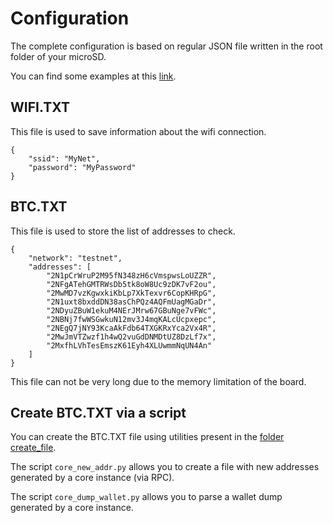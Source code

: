 # Configuration

The complete configuration is based on regular JSON file written in the root
folder of your microSD.

You can find some examples at this [link](https://github.com/valerio-vaccaro/pagami/tree/master/sd).

## WIFI.TXT

This file is used to save information about the wifi connection.

```
{
    "ssid": "MyNet",
    "password": "MyPassword"
}
```

## BTC.TXT

This file is used to store the list of addresses to check.

```
{
    "network": "testnet",
    "addresses": [
        "2N1pCrWruP2M95fN348zH6cVmspwsLoUZZR",
        "2NFgATehGMTRWsDb5tk8oW8Uc9zDK7vF2ou",
        "2MwMD7vzKgwxkiKbLp7XkTexvr6CopKHRpG",
        "2N1uxt8bxddDN38asChPQz4AQFmUagMGaDr",
        "2NDyuZBuW1ekuM4NErJMrw67GBuNge7vFWc",
        "2NBNj7fwWSGwkuN12mv3J4mqKALcUcpxepc",
        "2NEgQ7jNY93KcaAkFdb64TXGKRxYca2Vx4R",
        "2MwJmVTZwzf1h4wQ2vuGdDNMDtUZ8DzLf7x",
        "2MxfhLVhTesEmszK61Eyh4XLUwmmNqUN4An"
    ]
}
```

This file can not be very long due to the memory limitation of the board.

## Create BTC.TXT via a script

You can create the BTC.TXT file using utilities present in the [folder create_file](https://github.com/valerio-vaccaro/pagami/tree/master/sd/create_file).

The script `core_new_addr.py` allows you to create a file with new addresses generated by a core instance (via RPC).

The script `core_dump_wallet.py` allows you to parse a wallet dump generated by a core instance.
